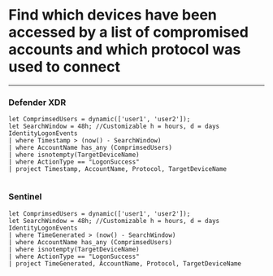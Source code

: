 # Find which devices have been accessed by a list of compromised accounts and which protocol was used to connect
----
### Defender XDR

```
let ComprimsedUsers = dynamic(['user1', 'user2']);
let SearchWindow = 48h; //Customizable h = hours, d = days
IdentityLogonEvents
| where Timestamp > (now() - SearchWindow)
| where AccountName has_any (ComprimsedUsers)
| where isnotempty(TargetDeviceName)
| where ActionType == "LogonSuccess"
| project Timestamp, AccountName, Protocol, TargetDeviceName


```
### Sentinel
```
let ComprimsedUsers = dynamic(['user1', 'user2']);
let SearchWindow = 48h; //Customizable h = hours, d = days
IdentityLogonEvents
| where TimeGenerated > (now() - SearchWindow)
| where AccountName has_any (ComprimsedUsers)
| where isnotempty(TargetDeviceName)
| where ActionType == "LogonSuccess"
| project TimeGenerated, AccountName, Protocol, TargetDeviceName

```



